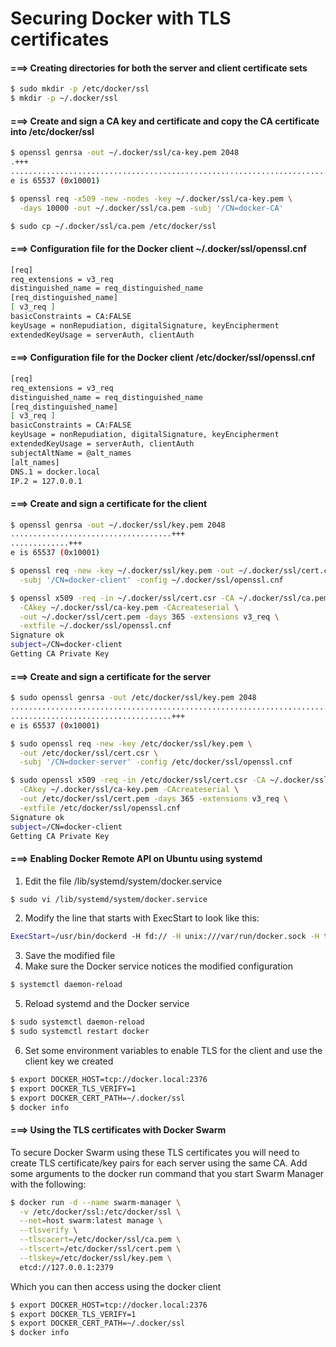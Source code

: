 Securing Docker with TLS certificates
=======================================

#### ===> Creating directories for both the server and client certificate sets
```sh
$ sudo mkdir -p /etc/docker/ssl
$ mkdir -p ~/.docker/ssl
```

#### ===> Create and sign a CA key and certificate and copy the CA certificate into /etc/docker/ssl
```sh
$ openssl genrsa -out ~/.docker/ssl/ca-key.pem 2048
.+++
..........................................................................................................+++
e is 65537 (0x10001)

$ openssl req -x509 -new -nodes -key ~/.docker/ssl/ca-key.pem \
  -days 10000 -out ~/.docker/ssl/ca.pem -subj '/CN=docker-CA'

$ sudo cp ~/.docker/ssl/ca.pem /etc/docker/ssl
```

#### ===> Configuration file for the Docker client ~/.docker/ssl/openssl.cnf
```sh
[req]
req_extensions = v3_req
distinguished_name = req_distinguished_name
[req_distinguished_name]
[ v3_req ]
basicConstraints = CA:FALSE
keyUsage = nonRepudiation, digitalSignature, keyEncipherment
extendedKeyUsage = serverAuth, clientAuth
```

#### ===> Configuration file for the Docker client /etc/docker/ssl/openssl.cnf
```sh
[req]
req_extensions = v3_req
distinguished_name = req_distinguished_name
[req_distinguished_name]
[ v3_req ]
basicConstraints = CA:FALSE
keyUsage = nonRepudiation, digitalSignature, keyEncipherment
extendedKeyUsage = serverAuth, clientAuth
subjectAltName = @alt_names
[alt_names]
DNS.1 = docker.local
IP.2 = 127.0.0.1
```

#### ===> Create and sign a certificate for the client
```sh
$ openssl genrsa -out ~/.docker/ssl/key.pem 2048
....................................+++
.............+++
e is 65537 (0x10001)

$ openssl req -new -key ~/.docker/ssl/key.pem -out ~/.docker/ssl/cert.csr \
  -subj '/CN=docker-client' -config ~/.docker/ssl/openssl.cnf

$ openssl x509 -req -in ~/.docker/ssl/cert.csr -CA ~/.docker/ssl/ca.pem \
  -CAkey ~/.docker/ssl/ca-key.pem -CAcreateserial \
  -out ~/.docker/ssl/cert.pem -days 365 -extensions v3_req \
  -extfile ~/.docker/ssl/openssl.cnf
Signature ok
subject=/CN=docker-client
Getting CA Private Key
```

#### ===> Create and sign a certificate for the server
```sh
$ sudo openssl genrsa -out /etc/docker/ssl/key.pem 2048
................................................................................+++
....................................+++
e is 65537 (0x10001)

$ sudo openssl req -new -key /etc/docker/ssl/key.pem \
  -out /etc/docker/ssl/cert.csr \
  -subj '/CN=docker-server' -config /etc/docker/ssl/openssl.cnf

$ sudo openssl x509 -req -in /etc/docker/ssl/cert.csr -CA ~/.docker/ssl/ca.pem \
  -CAkey ~/.docker/ssl/ca-key.pem -CAcreateserial \
  -out /etc/docker/ssl/cert.pem -days 365 -extensions v3_req \
  -extfile /etc/docker/ssl/openssl.cnf
Signature ok
subject=/CN=docker-client
Getting CA Private Key
```

#### ===> Enabling Docker Remote API on Ubuntu using systemd

1. Edit the file /lib/systemd/system/docker.service
```sh
$ sudo vi /lib/systemd/system/docker.service
```
2. Modify the line that starts with ExecStart to look like this:
```sh
ExecStart=/usr/bin/dockerd -H fd:// -H unix:///var/run/docker.sock -H tcp://0.0.0.0:2376 --tlsverify --tlscacert=/etc/docker/ssl/ca.pem --tlscert=/etc/docker/ssl/cert.pem --tlskey=/etc/docker/ssl/key.pem
```
3. Save the modified file
4. Make sure the Docker service notices the modified configuration
```sh
$ systemctl daemon-reload
```
5. Reload systemd and the Docker service
```sh
$ sudo systemctl daemon-reload
$ sudo systemctl restart docker
```
6. Set some environment variables to enable TLS for the client and use the client key we created
```sh
$ export DOCKER_HOST=tcp://docker.local:2376
$ export DOCKER_TLS_VERIFY=1
$ export DOCKER_CERT_PATH=~/.docker/ssl
$ docker info
```

#### ===> Using the TLS certificates with Docker Swarm

To secure Docker Swarm using these TLS certificates you will need to create TLS certificate/key pairs for each server using the same CA.
Add some arguments to the docker run command that you start Swarm Manager with the following:
```sh
$ docker run -d --name swarm-manager \
  -v /etc/docker/ssl:/etc/docker/ssl \
  --net=host swarm:latest manage \
  --tlsverify \
  --tlscacert=/etc/docker/ssl/ca.pem \
  --tlscert=/etc/docker/ssl/cert.pem \
  --tlskey=/etc/docker/ssl/key.pem \
  etcd://127.0.0.1:2379
```
Which you can then access using the docker client
```sh
$ export DOCKER_HOST=tcp://docker.local:2376
$ export DOCKER_TLS_VERIFY=1
$ export DOCKER_CERT_PATH=~/.docker/ssl
$ docker info
```
